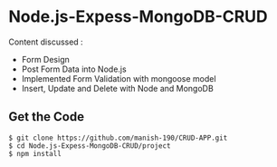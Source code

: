 # Node.js-Expess-MongoDB-CRUD

Content discussed : 
 - Form Design 
 - Post Form Data into Node.js
 - Implemented Form Validation with mongoose model
 - Insert, Update and Delete with Node and MongoDB

## Get the Code

```
$ git clone https://github.com/manish-190/CRUD-APP.git
$ cd Node.js-Expess-MongoDB-CRUD/project
$ npm install
```
